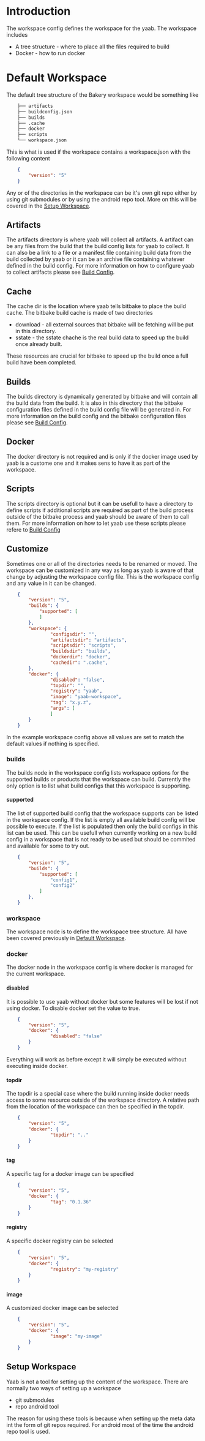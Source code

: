 # Introduction

The workspace config defines the workspace for the yaab. The workspace includes

* A tree structure - where to place all the files required to build
* Docker - how to run docker

# Default Workspace

The default tree structure of the Bakery workspace would be something like


```bash
    ├── artifacts
    ├── buildconfig.json
    ├── builds
    ├── .cache
    ├── docker
    ├── scripts
    └── workspace.json
```

This is what is used if the workspace contains a workspace.json with the following content

```json
    {
        "version": "5"
    }
```

Any or of the directories in the workspace can be it's own git repo either by using git submodules or by using the android repo tool. More on this will be covered in the [Setup Workspace](#Setup-Workspace).

## Artifacts

The artifacts directory is where yaab will collect all artifacts. A artifact can be any files from the build that the build config lists for yaab to collect. It can also be a link to a file or a manifest file containing build data from the build collected by yaab or it can be an archive file
containing whatever defined in the build config. For more information on how to configure yaab to collect artifacts please see [Build Config](build-config.md#Artifacts).

## Cache

The cache dir is the location where yaab tells bitbake to place the build cache. The bitbake build cache is made of two directories

* download - all external sources that bitbake will be fetching will be put in this directory.
* sstate - the sstate chache is the real build data to speed up the build once already built.

These resources are crucial for bitbake to speed up the build once a full build have been completed.

## Builds

The builds directory is dynamically generated by bitbake and will contain all the build data from the build. It is also in this directory that the bitbake configuration files defined in the build config file will be generated in. For more information on the build config and the bitbake configuration files please see [Build Config](build-config.md#LocalConf).

## Docker

The docker directory is not required and is only if the docker image used by yaab is a custome one and it makes sens to have it as part of the workspace.

## Scripts

The scripts directory is optional but it can be usefull to have a directory to define scripts if additional scripts are required as part of the build process outside of the bitbake process and yaab should be aware of them to call them. For more information on how to let yaab use these scripts please refere to [Build Config](build-config.md#Tasks)

## Customize

Sometimes one or all of the directories needs to be renamed or moved. The workspace can be customized in any way as long as yaab is aware of that change by adjusting the workspace config file. This is the workspace config and any value in it can be changed.

```json
    {
        "version": "5",
        "builds": {
            "supported": [
            ]
        },
        "workspace": {
                "configsdir": "",
                "artifactsdir": "artifacts",
                "scriptsdir": "scripts",
                "buildsdir": "builds",
                "dockerdir": "docker",
                "cachedir": ".cache",
        },
        "docker": {
                "disabled": "false",
                "topdir": "",
                "registry": "yaab",
                "image": "yaab-workspace",
                "tag": "x.y.z",
                "args": [
                ]
        }
    }
```

In the example workspace config above all values are set to match the default values if nothing is specified.

### builds

The builds node in the workspace config lists workspace options for the supported builds or products that the workspace can build. Currently the only option is to list what build configs that this workspace is supporting.

#### supported

The list of supported build config that the workspace supports can be listed in the workspace config. If the list is empty all available build config will be possible to execute. If the list is populated then only the build configs in this list can be used. This can be usefull when currently working
on a new build config in a workspace that is not ready to be used but should be commited and available for some to try out.

```json
    {
        "version": "5",
        "builds": {
            "supported": [
                "config1",
                "config2"
            ]
        },
    }
```

### workspace

The workspace node is to define the workspace tree structure. All have been covered previously in [Default Workspace](#Default-Workspace).

### docker

The docker node in the workspace config is where docker is managed for the current workspace.

#### disabled

It is possible to use yaab without docker but some features will be lost if not using docker. To disable docker set the value to true.

```json
    {
        "version": "5",
        "docker": {
                "disabled": "false"
        }
    }
```

Everything will work as before except it will simply be executed without executing inside docker.

#### topdir

The topdir is a special case where the build running inside docker needs access to some resource outside of the workspace directory. A relative path from the location of the workspace can then be specified in the topdir.

```json
    {
        "version": "5",
        "docker": {
                "topdir": ".."
        }
    }
```

#### tag

A specific tag for a docker image can be specified

```json
    {
        "version": "5",
        "docker": {
                "tag": "0.1.36"
        }
    }
```

#### registry

A specific docker registry can be selected

```json
    {
        "version": "5",
        "docker": {
                "registry": "my-registry"
        }
    }
```

#### image

A customized docker image can be selected

```json
    {
        "version": "5",
        "docker": {
                "image": "my-image"
        }
    }
```

## Setup Workspace

Yaab is not a tool for setting up the content of the workspace. There are normally two ways of setting up a workspace

* git submodules
* repo android tool

The reason for using these tools is because when setting up the meta data int the form of git repos required. For android most of the time the android repo tool is used.
